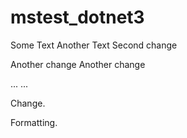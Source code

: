# mstest_dotnet3


Some Text
Another Text
Second change

Another change
Another change

...
...


Change.

Formatting.
